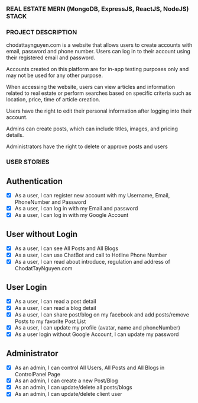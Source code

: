 ### REAL ESTATE MERN (MongoDB, ExpressJS, ReactJS, NodeJS) STACK

### PROJECT DESCRIPTION

chodattaynguyen.com is a website that allows users to create accounts with email, password and phone number. Users can log in to their account using their registered email and password.

Accounts created on this platform are for in-app testing purposes only and may not be used for any other purpose.

When accessing the website, users can view articles and information related to real estate or perform searches based on specific criteria such as location, price, time of article creation.

Users have the right to edit their personal information after logging into their account.

Admins can create posts, which can include titles, images, and pricing details.

Administrators have the right to delete or approve posts and users

### USER STORIES

## Authentication

- [x] As a user, I can register new account with my Username, Email, PhoneNumber and Password
- [x] As a user, I can log in with my Email and password
- [x] As a user, I can log in with my Google Account

## User without Login

- [x] As a user, I can see All Posts and All Blogs
- [x] As a user, I can use ChatBot and call to Hotline Phone Number
- [x] As a user, I can read about introduce, regulation and address of ChodatTayNguyen.com

## User Login

- [x] As a user, I can read a post detail
- [x] As a user, I can read a blog detail
- [x] As a user, I can share post/blog on my facebook and add posts/remove Posts to my favorite Post List
- [x] As a user, I can update my profile (avatar, name and phoneNumber)
- [x] As a user login without Google Account, I can update my password

## Administrator

- [x] As an admin, I can control All Users, All Posts and All Blogs in ControlPanel Page
- [x] As an admin, I can create a new Post/Blog
- [x] As an admin, I can update/delete all posts/blogs
- [x] As an admin, I can update/delete client user
